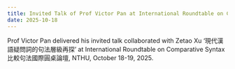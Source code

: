 ```yaml
---
title: Invited Talk of Prof Victor Pan at International Roundtable on Comparative Syntax 比較句法國際圓桌論壇
date: 2025-10-18
---
```


Prof Victor Pan delivered his invited talk collaborated with Zetao Xu ‘現代漢語疑問詞的句法層級再探’ at International Roundtable on Comparative Syntax 比較句法國際圓桌論壇, NTHU, October 18-19, 2025.

<!--more-->

